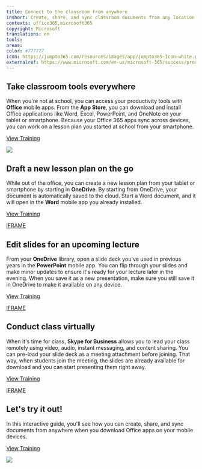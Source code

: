 ```yaml
---
title: Connect to the classroom from anywhere
inshort: Create, share, and sync classroom documents from any location to get more done while on the go.
contexts: office365,microsoft365
copyright: Microsoft
translations: en
tools: 
areas: 
color: #777777
icon: https://jumpto365.com/resources/images/app/jumpto365-Icon-white.png
externalref: https://www.microsoft.com/en-us/microsoft-365/success/productivitylibrary/connect-to-the-classroom-from-anywhere
---
```


## Take classroom tools everywhere

When you're not at school, you can access your productivity tools with **Office** mobile apps. From the **App Store**, you can download and install Office applications like Word, Excel, PowerPoint, and OneNote on your tablet or smartphone. Because your Office 365 apps sync across devices, you can work on a lesson plan you started at school from your smartphone.

[View Training](https://support.office.com/en-US/article/Set-up-Office-apps-and-email-on-a-mobile-device-7dabb6cb-0046-40b6-81fe-767e0b1f014f)

![](http://img-prod-cms-rt-microsoft-com.akamaized.net/cms/api/am/imageFileData/RE1NZuW?ver=e326)

## Draft a new lesson plan on the go

While out of the office, you can create a new lesson plan from your tablet or smartphone by starting in **OneDrive**. By starting from OneDrive, your document is automatically saved to the cloud. Start a Word document, and it will open in the **Word** mobile app you already installed.

[View Training](https://support.office.com/en-us/article/Me-and-my-docs-f4038601-67d7-465c-82be-11e15eac1bf8?ui=en-US&rs=en-US&ad=US)

[IFRAME](https://www.microsoft.com/en-us/videoplayer/embed/RE1UKbr)

## Edit slides for an upcoming lecture

From your **OneDrive** library, open a slide deck you've used in previous years in the **PowerPoint** mobile app. You can flip through your slides and make minor updates to ensure it's ready for your lecture later in the evening. When you save it as a new presentation, make sure you still save it in OneDrive to make it available on any device.

[View Training](https://support.office.com/en-US/article/PowerPoint-for-iPad-touch-guide-bbc7cfc1-6fb0-4579-a19a-de7b4ff10478)

[IFRAME](https://www.microsoft.com/en-us/videoplayer/embed/RE1TrLP)

## Conduct class virtually

When it's time for class, **Skype for Business** allows you to lead your class remotely using video, audio, instant messaging, and content sharing. You can pre-load your slide deck as a meeting attachment before joining. That way, when students join the meeting, the slides are already available for download and you can start presenting them right away.

[View Training](https://support.office.com/en-US/article/Preload-attachments-for-a-Skype-for-Business-meeting-fd3d9f9d-b448-4754-b813-02e49393f251)

[IFRAME](https://www.microsoft.com/en-us/videoplayer/embed/RE1UKai)

## Let's try it out!

In this interactive guide, you'll see how you can create, share, and sync documents from anywhere when you download Office apps on your mobile devices.

[View Training](http://office365-education.cloudguides.com:80/embed/16j)

![](http://img-prod-cms-rt-microsoft-com.akamaized.net/cms/api/am/imageFileData/RE1NNXz?ver=69dd)


